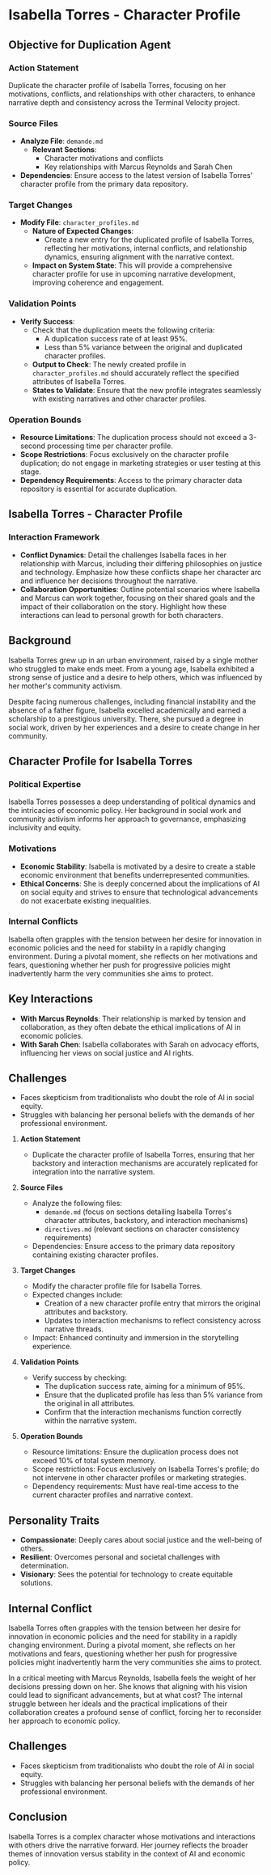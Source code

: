 # Isabella Torres - Character Profile

## Objective for Duplication Agent

### Action Statement
Duplicate the character profile of Isabella Torres, focusing on her motivations, conflicts, and relationships with other characters, to enhance narrative depth and consistency across the Terminal Velocity project.

### Source Files
- **Analyze File**: `demande.md`
  - **Relevant Sections**: 
    - Character motivations and conflicts
    - Key relationships with Marcus Reynolds and Sarah Chen
- **Dependencies**: Ensure access to the latest version of Isabella Torres’ character profile from the primary data repository.

### Target Changes
- **Modify File**: `character_profiles.md`
  - **Nature of Expected Changes**: 
    - Create a new entry for the duplicated profile of Isabella Torres, reflecting her motivations, internal conflicts, and relationship dynamics, ensuring alignment with the narrative context.
  - **Impact on System State**: This will provide a comprehensive character profile for use in upcoming narrative development, improving coherence and engagement.

### Validation Points
- **Verify Success**: 
  - Check that the duplication meets the following criteria:
    - A duplication success rate of at least 95%.
    - Less than 5% variance between the original and duplicated character profiles.
  - **Output to Check**: The newly created profile in `character_profiles.md` should accurately reflect the specified attributes of Isabella Torres.
  - **States to Validate**: Ensure that the new profile integrates seamlessly with existing narratives and other character profiles.

### Operation Bounds
- **Resource Limitations**: The duplication process should not exceed a 3-second processing time per character profile.
- **Scope Restrictions**: Focus exclusively on the character profile duplication; do not engage in marketing strategies or user testing at this stage.
- **Dependency Requirements**: Access to the primary character data repository is essential for accurate duplication.

## Isabella Torres - Character Profile

### Interaction Framework
- **Conflict Dynamics**: Detail the challenges Isabella faces in her relationship with Marcus, including their differing philosophies on justice and technology. Emphasize how these conflicts shape her character arc and influence her decisions throughout the narrative.
- **Collaboration Opportunities**: Outline potential scenarios where Isabella and Marcus can work together, focusing on their shared goals and the impact of their collaboration on the story. Highlight how these interactions can lead to personal growth for both characters.

## Background

Isabella Torres grew up in an urban environment, raised by a single mother who struggled to make ends meet. From a young age, Isabella exhibited a strong sense of justice and a desire to help others, which was influenced by her mother's community activism.

Despite facing numerous challenges, including financial instability and the absence of a father figure, Isabella excelled academically and earned a scholarship to a prestigious university. There, she pursued a degree in social work, driven by her experiences and a desire to create change in her community.

## Character Profile for Isabella Torres

### Political Expertise
Isabella Torres possesses a deep understanding of political dynamics and the intricacies of economic policy. Her background in social work and community activism informs her approach to governance, emphasizing inclusivity and equity.

### Motivations
- **Economic Stability**: Isabella is motivated by a desire to create a stable economic environment that benefits underrepresented communities.
- **Ethical Concerns**: She is deeply concerned about the implications of AI on social equity and strives to ensure that technological advancements do not exacerbate existing inequalities.

### Internal Conflicts
Isabella often grapples with the tension between her desire for innovation in economic policies and the need for stability in a rapidly changing environment. During a pivotal moment, she reflects on her motivations and fears, questioning whether her push for progressive policies might inadvertently harm the very communities she aims to protect.

## Key Interactions
- **With Marcus Reynolds**: Their relationship is marked by tension and collaboration, as they often debate the ethical implications of AI in economic policies.
- **With Sarah Chen**: Isabella collaborates with Sarah on advocacy efforts, influencing her views on social justice and AI rights.

## Challenges
- Faces skepticism from traditionalists who doubt the role of AI in social equity.
- Struggles with balancing her personal beliefs with the demands of her professional environment.

1. **Action Statement**
   - Duplicate the character profile of Isabella Torres, ensuring that her backstory and interaction mechanisms are accurately replicated for integration into the narrative system.

2. **Source Files**
   - Analyze the following files:
     - `demande.md` (focus on sections detailing Isabella Torres's character attributes, backstory, and interaction mechanisms)
     - `directives.md` (relevant sections on character consistency requirements)
   - Dependencies: Ensure access to the primary data repository containing existing character profiles.

3. **Target Changes**
   - Modify the character profile file for Isabella Torres.
   - Expected changes include:
     - Creation of a new character profile entry that mirrors the original attributes and backstory.
     - Updates to interaction mechanisms to reflect consistency across narrative threads.
   - Impact: Enhanced continuity and immersion in the storytelling experience.

4. **Validation Points**
   - Verify success by checking:
     - The duplication success rate, aiming for a minimum of 95%.
     - Ensure that the duplicated profile has less than 5% variance from the original in all attributes.
     - Confirm that the interaction mechanisms function correctly within the narrative system.

5. **Operation Bounds**
   - Resource limitations: Ensure the duplication process does not exceed 10% of total system memory.
   - Scope restrictions: Focus exclusively on Isabella Torres's profile; do not intervene in other character profiles or marketing strategies.
   - Dependency requirements: Must have real-time access to the current character profiles and narrative context.

## Personality Traits
- **Compassionate**: Deeply cares about social justice and the well-being of others.
- **Resilient**: Overcomes personal and societal challenges with determination.
- **Visionary**: Sees the potential for technology to create equitable solutions.

## Internal Conflict
Isabella Torres often grapples with the tension between her desire for innovation in economic policies and the need for stability in a rapidly changing environment. During a pivotal moment, she reflects on her motivations and fears, questioning whether her push for progressive policies might inadvertently harm the very communities she aims to protect. 

In a critical meeting with Marcus Reynolds, Isabella feels the weight of her decisions pressing down on her. She knows that aligning with his vision could lead to significant advancements, but at what cost? The internal struggle between her ideals and the practical implications of their collaboration creates a profound sense of conflict, forcing her to reconsider her approach to economic policy.

## Challenges
- Faces skepticism from traditionalists who doubt the role of AI in social equity.
- Struggles with balancing her personal beliefs with the demands of her professional environment.

## Conclusion
Isabella Torres is a complex character whose motivations and interactions with others drive the narrative forward. Her journey reflects the broader themes of innovation versus stability in the context of AI and economic policy.
